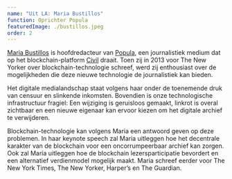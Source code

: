 ```yaml
---
name: "Uit LA: Maria Bustillos"
function: Oprichter Popula
featuredImage: ./bustillos.jpeg
order: 2
---
```

[Maria Bustillos](https://twitter.com/mariabustillos) is hoofdredacteur van [Popula](http://news.joincivil.com/popula/), een journalistiek medium dat op het blockchain-platform [Civil](https://joincivil.com/) draait. Toen zij in 2013 voor The New Yorker over blockchain-technologie schreef, werd zij enthousiast over de mogelijkheden die deze nieuwe technologie de journalistiek kan bieden.

Het digitale medialandschap staat volgens haar onder de toenemende druk van censuur en slinkende inkomsten. Bovendien is onze technologische infrastructuur fragiel: Een wijziging is geruisloos gemaakt, linkrot is overal zichtbaar en een nieuwe eigenaar kan ervoor kiezen om het digitale archief te verwijderen.

Blockchain-technologie kan volgens Maria een antwoord geven op deze problemen. In haar keynote speech zal Maria uitleggen hoe het decentrale karakter van de blockchain voor een oncorrumpeerbaar archief kan zorgen. Ook zal Maria uitleggen hoe de blockchain lezersparticipatie bevordert en een alternatief verdienmodel mogelijk maakt. Maria schreef eerder voor The New York Times, The New Yorker, Harper’s en The Guardian.